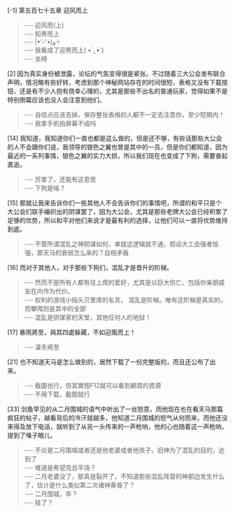 
[-1] 第五百七十五章 迎风而上
>--- 迎风而(上)<br>
>--- 知男而上<br>
>--- |•'-'•)و✧<br>
>--- 我看成了迎男而上( •́ .̫ •̀ )<br>
>--- 龙椅<br>

[2] 因为真实身份被泄露，论坛的气氛变得很是紧张。不过随着三大公会发布联合声明，情况略有些好转，考虑到那个神秘网站存在的时间很短，表格又没有下载按钮，还是有不少人抱有侥幸心理的，尤其是那些不出名的普通玩家，觉得如果不是特别倒霉应该也没人会注意到他们。
>--- 自信点应该去掉，保存整张表格的人都不一定去注意你，至少短期内！<br>
>--- 我拿手机拍屏幕不成吗<br>

[14] 我知道，我知道你们一直也都是这么做的，但是还不够，有些话那些大公会的人不会跟你们说，我领导的银色之翼也曾是其中的一员，但是你们都知道，因为最近的一系列事情，银色之翼的实力大损，所以我们现在也变成了下狗，需要奋起直追。
>--- 厉害了，还能有这意思<br>
>--- 下狗是啥？<br>

[15] 那就让我来告诉你们一些其他人不会告诉你们的事情吧，所谓的和平只是个大公会们联手编织出的阴谋罢了，因为大公会，尤其是那些老牌大公会已经积累了足够的优势，所以和平对他们来说才是最有利的选择，让他们可以一直将优势维持到底。
>--- 不管所谓混乱之神阴谋如何，单就这逻辑就不通，假设大工会强者恒强，那天马的衰弱怎么来的？自相矛盾<br>

[16] 而对于其他人，对于那些下狗们，混乱才是晋升的阶梯。
>--- 然而不是所有人都有往上爬的爱好，尤其是以巨大伤亡，包括你亲朋戚友在内作为代价。<br>
>--- 权利的游戏小指头贝里席的名言。
混乱是阶梯。唯有这阶梯是真实的，而攀爬则是其中的全部<br>
>--- 混乱是阴谋家的天堂，其他任何人的地狱！<br>

[17] 暴雨將至，與其四處躲藏，不如迎風而上！
>--- 凜冬將至<br>

[21] 也不知道天马是怎么做到的，居然下载了一份完整版的，而且还公布了出来。
>--- 截圖也行，但其實按F12就可以看到網頁的資源<br>
>--- 不用下载，截图就行<br>

[33] 剑鱼罕见的从二月围城的语气中听出了一丝怒意，而他现在也在看天马那篇疯狂的帖子，越看背后的冷汗就越多，他知道二月围城的怒气从何而来，而他还没来得及放下电话，就听到了从另一头传来的一声枪响，他的心也随着这一声枪响，提到了嗓子眼儿。
>--- 不论是二月围城或者还是他老婆或者他孩子，旧神为了混乱的目的，达到了<br>
>--- 难道是希望克总平场？<br>
>--- 二月老婆没了，那真是裂开了，不知道那些混乱阵营的神那边发生什么了，估计是什么类似第二次诸神黄昏了？<br>
>--- 二月围城，卒？<br>
>--- 挂了？<br>
